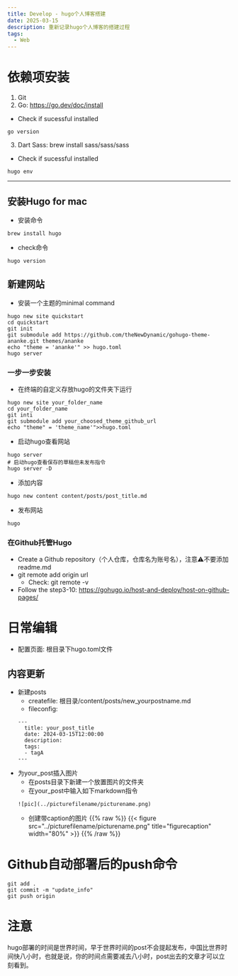```yaml
---
title: Develop - hugo个人博客搭建
date: 2025-03-15
description: 重新记录hugo个人博客的搭建过程
tags:
  - Web
---
```

# 依赖项安装
1. Git
2. Go: https://go.dev/doc/install
  - Check if sucessful installed

```
go version
```
3. Dart Sass: brew install sass/sass/sass
  - Check if sucessful installed
  
```
hugo env
```
---

## 安装Hugo for mac
- 安装命令
  
```
brew install hugo
```

- check命令

```
hugo version
```

## 新建网站

- 安装一个主题的minimal command

```
hugo new site quickstart
cd quickstart
git init
git submodule add https://github.com/theNewDynamic/gohugo-theme-ananke.git themes/ananke
echo "theme = 'ananke'" >> hugo.toml
hugo server
```

### 一步一步安装

- 在终端的自定义存放hugo的文件夹下运行

```
hugo new site your_folder_name
cd your_folder_name
git inti
git submodule add your_choosed_theme_github_url
echo "theme" = 'theme_name'">>hugo.toml
```

- 启动hugo查看网站

```
hugo server
# 启动hugo查看保存的草稿但未发布指令
hugo server -D
```

- 添加内容

```
hugo new content content/posts/post_title.md
```

- 发布网站

```
hugo
```

###  在Github托管Hugo
- Create a Github repository（个人仓库，仓库名为账号名），注意⚠️不要添加readme.md
- git remote add origin url
  - Check: git remote -v
- Follow the step3-10: https://gohugo.io/host-and-deploy/host-on-github-pages/

# 日常编辑
- 配置页面: 根目录下hugo.toml文件
## 内容更新
- 新建posts
  - createfile: 根目录/content/posts/new_yourpostname.md
  - fileconfig:
  ```
  ---
    title: your_post_title
    date: 2024-03-15T12:00:00
    description:
    tags:
    - tagA
  --- 
  ```
- 为your_post插入图片
  - 在posts目录下新建一个放置图片的文件夹
  - 在your_post中输入如下markdown指令
  ```
  ![pic](../picturefilename/picturename.png)
  ```
  - 创建带caption的图片
  {{% raw %}}
  {{< figure src="../picturefilename/picturename.png" title="figurecaption" width="80%" >}}
  {{% /raw %}}
# Github自动部署后的push命令
```
git add .
git commit -m "update_info"
git push origin
```

# 注意
hugo部署的时间是世界时间，早于世界时间的post不会提起发布，中国比世界时间快八小时，也就是说，你的时间点需要减去八小时，post出去的文章才可以立刻看到。